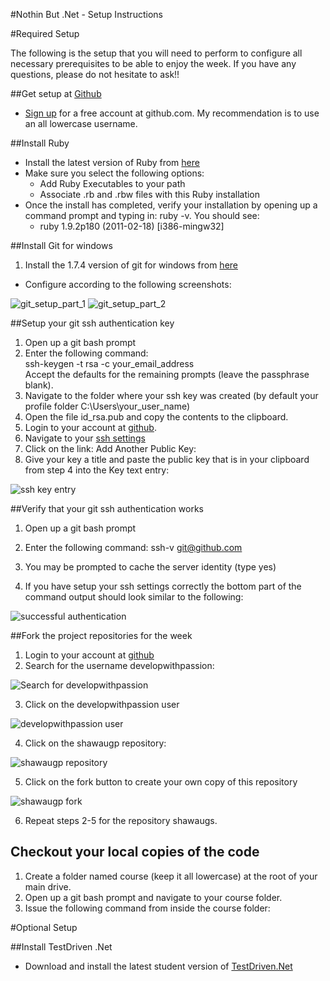 #Nothin But .Net - Setup Instructions

#Required Setup

The following is the setup that you will need to perform to configure all necessary prerequisites to be able to enjoy the week. If you have any questions, please do not hesitate to ask!!

##Get setup at [Github](http://github.com)

* [Sign up](https://github.com/signup/free) for a free account at github.com. My recommendation is to use an all lowercase username.

##Install Ruby

* Install the latest version of Ruby from [here](http://rubyforge.org/frs/download.php/75127/rubyinstaller-1.9.2-p290.exe)
* Make sure you select the following options:
  * Add Ruby Executables to your path
  * Associate .rb and .rbw files with this Ruby installation
* Once the install has completed, verify your installation by opening up a command prompt and typing in: ruby -v. You should see:
  * ruby 1.9.2p180 (2011-02-18) [i386-mingw32]

##Install Git for windows

1. Install the 1.7.4 version of git for windows from [here](http://code.google.com/p/msysgit/downloads/detail?name=Git-1.7.4-preview20110204.exe&can=2&q=)

* Configure according to the following screenshots:

![git_setup_part_1](https://github.com/developwithpassion/nbdn_setup/raw/master/imagesgit_setup_part_1.png)
![git_setup_part_2](https://github.com/developwithpassion/nbdn_setup/raw/master/imagesgit_setup_part_2.png)

##Setup your git ssh authentication key

1. Open up a git bash prompt
2. Enter the following command:    
   ssh-keygen -t rsa -c your_email_address  
   Accept the defaults for the remaining prompts (leave the passphrase blank).  
3. Navigate to the folder where your ssh key was created (by default your profile folder C:\Users\your_user_name)
4. Open the file id_rsa.pub and copy the contents to the clipboard.
5. Login to your account at [github](https://github.com/login).
6. Navigate to your [ssh settings](https://github.com/account/ssh)
7. Click on the link: Add Another Public Key:
8. Give your key a title and paste the public key that is in your clipboard from step 4 into the Key text entry:

![ssh key entry](https://github.com/developwithpassion/nbdn_setup/raw/master/imagesadd_ssh_key.png)

##Verify that your git ssh authentication works

1. Open up a git bash prompt
2. Enter the following command:
   ssh-v git@github.com

3. You may be prompted to cache the server identity (type yes)
4. If you have setup your ssh settings correctly the bottom part of the command output should look similar to the following:

![successful authentication](https://github.com/developwithpassion/nbdn_setup/raw/master/imagesgit_authentication.png)


##Fork the project repositories for the week

1. Login to your account at [github](https://github.com/login)
2. Search for the username developwithpassion:

![Search for developwithpassion](https://github.com/developwithpassion/nbdn_setup/raw/master/imagesgithub_search_for_develop_with_passion.png)

3. Click on the developwithpassion user

![developwithpassion user](https://github.com/developwithpassion/nbdn_setup/raw/master/imagesgithub_developwithpassion_user.png)

4. Click on the shawaugp repository:

![shawaugp repository](https://github.com/developwithpassion/nbdn_setup/raw/master/imagesgithub_shawaugp.png)

5. Click on the fork button to create your own copy of this repository

![shawaugp fork](https://github.com/developwithpassion/nbdn_setup/raw/master/imagesgithub_fork.png)

6. Repeat steps 2-5 for the repository shawaugs.


## Checkout your local copies of the code

1. Create a folder named course (keep it all lowercase) at the root of your main drive.
2. Open up a git bash prompt and navigate to your course folder.
3. Issue the following command from inside the course folder:



#Optional Setup

##Install TestDriven .Net

* Download and install the latest student version of [TestDriven.Net](http://testdriven.net/download_release.aspx?LicenceType=Personal)

##


